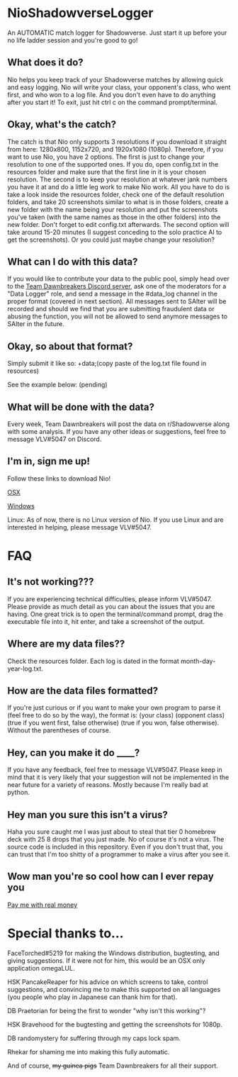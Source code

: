 # NioShadowverseLogger
An AUTOMATIC match logger for Shadowverse. Just start it up before your no life ladder session and you're good to go!


## What does it do?
Nio helps you keep track of your Shadowverse matches by allowing quick and easy logging. Nio will write your class, your opponent's class, who went first, and who won to a log file. And you don't even have to do anything after you start it! To exit, just hit ctrl c on the command prompt/terminal.


## Okay, what's the catch?
The catch is that Nio only supports 3 resolutions if you download it straight from here: 1280x800, 1152x720, and 1920x1080 (1080p). Therefore, if you want to use Nio, you have 2 options. The first is just to change your resolution to one of the supported ones. If you do, open config.txt in the resources folder and make sure that the first line in it is your chosen resolution. The second is to keep your resolution at whatever jank numbers you have it at and do a little leg work to make Nio work. All you have to do is take a look inside the resources folder, check one of the default resolution folders, and take 20 screenshots similar to what is in those folders, create a new folder with the name being your resolution and put the screenshots you've taken (with the same names as those in the other folders) into the new folder. Don't forget to edit config.txt afterwards. The second option will take around 15-20 minutes (I suggest conceding to the solo practice AI to get the screenshots). Or you could just maybe change your resolution? 


## What can I do with this data?
If you would like to contribute your data to the public pool, simply head over to the [Team Dawnbreakers Discord server](https://discord.gg/BjeFkVS), ask one of the moderators for a "Data Logger" role, and send a message in the #data_log channel in the proper format (covered in next section). All messages sent to SAlter will be recorded and should we find that you are submitting fraudulent data or abusing the function, you will not be allowed to send anymore messages to SAlter in the future. 


## Okay, so about that format?
Simply submit it like so:
+data;(copy paste of the log.txt file found in resources)

See the example below:
(pending)


## What will be done with the data?
Every week, Team Dawnbreakers will post the data on r/Shadowverse along with some analysis. If you have any other ideas or suggestions, feel free to message VLV#5047 on Discord.


## I'm in, sign me up!
Follow these links to download Nio!

[OSX](http://www.mediafire.com/file/a29yn6iafan1ojh/nio_mac.zip/file)

[Windows](http://www.mediafire.com/file/7hsv3fslg09mzlz/nio_windows.zip/file)

Linux: As of now, there is no Linux version of Nio. If you use Linux and are interested in helping, please message VLV#5047.

# FAQ
## It's not working???
If you are experiencing technical difficulties, please inform VLV#5047. Please provide as much detail as you can about the issues that you are having. One great trick is to open the terminal/command prompt, drag the executable file into it, hit enter, and take a screenshot of the output.


## Where are my data files??
Check the resources folder. Each log is dated in the format month-day-year-log.txt. 


## How are the data files formatted?
If you're just curious or if you want to make your own program to parse it (feel free to do so by the way), the format is: (your class) (opponent class) (true if you went first, false otherwise) (true if you won, false otherwise). Without the parentheses of course. 


## Hey, can you make it do ____?

If you have any feedback, feel free to message VLV#5047. Please keep in mind that it is very likely that your suggestion will not be implemented in the near future for a variety of reasons. Mostly because I'm really bad at python.


## Hey man you sure this isn't a virus?
Haha you sure caught me I was just about to steal that tier 0 homebrew deck with 25 8 drops that you just made. No of course it's not a virus. The source code is included in this repository. Even if you don't trust that, you can trust that I'm too shitty of a programmer to make a virus after you see it.


## Wow man you're so cool how can I ever repay you
[Pay me with real money](https://www.paypal.me/vlvsv)


# Special thanks to...
FaceTorched#5219 for making the Windows distribution, bugtesting, and giving suggestions. If it were not for him, this would be an OSX only application omegaLUL.

HSK PancakeReaper for his advice on which screens to take, control suggestions, and convincing me to make this supported on all languages (you people who play in Japanese can thank him for that). 

DB Praetorian for being the first to wonder "why isn't this working"?

HSK Bravehood for the bugtesting and getting the screenshots for 1080p. 

DB randomystery for suffering through my caps lock spam.

Rhekar for shaming me into making this fully automatic.

And of course, ~~my guinea pigs~~ Team Dawnbreakers for all their support.

